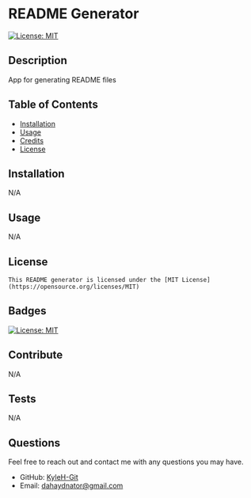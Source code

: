 # README Generator
  [![License: MIT](https://img.shields.io/badge/License-MIT-yellow.svg)](https://opensource.org/licenses/MIT)

  ## Description
  App for generating README files

  ## Table of Contents
  - [Installation](#installation)
  - [Usage](#usage)
  - [Credits](#credits)
  - [License](#license)

  ## Installation
  N/A

  ## Usage
  N/A

  ## License
    This README generator is licensed under the [MIT License](https://opensource.org/licenses/MIT)
  

  ## Badges
  [![License: MIT](https://img.shields.io/badge/License-MIT-yellow.svg)](https://opensource.org/licenses/MIT)

  ## Contribute
  N/A

  ## Tests
  N/A

  ## Questions
  Feel free to reach out and contact me with any questions you may have.
  - GitHub: [KyleH-Git](https://github.com/KyleH-Git)
  - Email: dahaydnator@gmail.com
